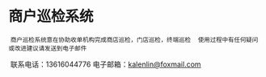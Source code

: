 # 商户巡检系统
  `商户巡检系统意在协助收单机构完成商店巡检，门店巡检，终端巡检
  使用过程中有任何疑问或改进建议请发送到电子邮件`
  
  联系电话：13616044776 电子邮箱：kalenlin@foxmail.com
